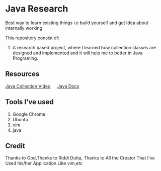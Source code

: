 # Java Research
Best way to learn existing things i.e build yourself and get Idea about internally working

This repository consist of:
1) A research based project, where I learned how collection classes are designed and implemented and it will help me to better in Java Programing.


## Resources
[Java Collection Video](https://youtu.be/VE_AAUxTUCY?si=1Xwn0t5w6Swc9H-C) &emsp;
[Java Docs](https://docs.oracle.com/javase/8/docs/api/java/util/Collection.html)


## Tools I've used
1) Google Chrome
2) Ubuntu
3) vim
4) java


## Credit
Thanks to God,Thanks to Riddi Dutta, Thanks to All the Creator That I've Used his/her Application Like vim,etc
